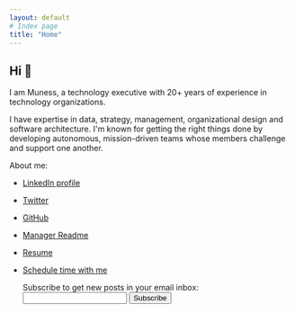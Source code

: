 ```yaml
---
layout: default
# Index page
title: "Home"
---
```


## Hi 👋

I am Muness, a technology executive with 20+ years of experience in technology organizations.

I have expertise in data, strategy, management, organizational design and software architecture. I'm known for getting the right things done by developing autonomous, mission-driven teams whose members challenge and support one another.

About me:

- [LinkedIn profile](https://linkedin.com/in/muness)
- [Twitter](https://twitter.com/muness)
- [GitHub](https://github.com/muness)
- [Manager Readme](https://managerreadme.com/readme/muness)
- [Resume](https://1drv.ms/w/s!And2E8-H55CngT8kdlMoKrbt67SZ?e=KrUgRI)
- [Schedule time with me](https://cal.com/muness)

  <form action="https://api.follow.it/subscription-form/N1FrNUtrYUpsaUpraUxLbDJNa0ZRbGRPWExpN3N4YjJJQTRiZE9JOEF1LzdpYTd0dUxZbjlUWWZ0OUo2Vkl4alpmaStzeC9nRmVvZVV0N2JKYXd1LzZFbmRFcDlVdVBPNzVtWXlHWkFMVjFTcnVmVlJXTW1Lb2JyUVhWZXFxejZ8NHRnN1ZWS1cxbjdIbTZuSnp3eDFpV0tycU8yYjZMZk56Q05BWktBNXgyZz0=/8" method="post">
  Subscribe to get new posts in your email inbox:
  <input type="text" name="email">
  <input type="submit" value="Subscribe">
</form>
